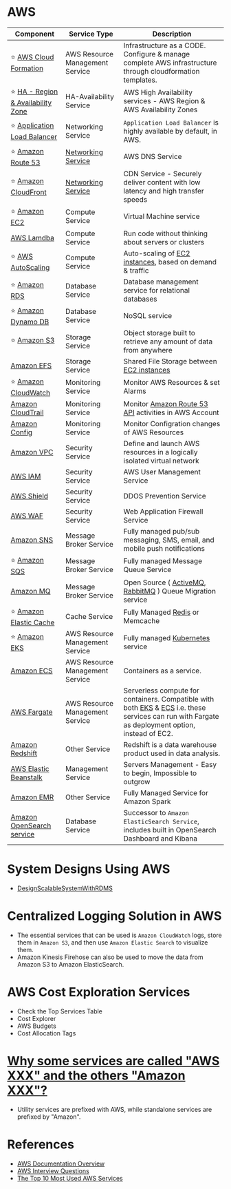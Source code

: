 
# AWS

Component| Service Type                             | Description                                                                                                                                                          |
-----------|------------------------------------------|----------------------------------------------------------------------------------------------------------------------------------------------------------------------|
:star: [AWS Cloud Formation](AWSResourceMgmtServices/CloudFormation/CloudFormation.md) | AWS Resource Management Service          | Infrastructure as a CODE. Configure & manage complete AWS infrastructure through cloudformation templates.                                                           |
:star: [HA - Region & Availability Zone](HA-Region-AZ.md)| HA-Availability Service                  | AWS High Availability services - AWS Region & AWS Availability Zones                                                                                                 |
:star: [Application Load Balancer](https://docs.aws.amazon.com/elasticloadbalancing/latest/application/introduction.html)| Networking Service                       | `Application Load Balancer` is highly available by default, in AWS.                                                                                                  |
:star: [Amazon Route 53](NetworkingServices/AmazonRoute53.md)| [Networking Service](NetworkingServices) | AWS DNS Service                                                                                                                                                      |
:star: [Amazon CloudFront](NetworkingServices/CloudFront.md) | [Networking Service](NetworkingServices)                       | CDN Service - Securely deliver content with low latency and high transfer speeds                                                                                     |
:star: [Amazon EC2](ComputeServices/EC2.md) | Compute Service                          | Virtual Machine service                                                                                                                                              |
[AWS Lamdba](ComputeServices/AWSLambda.md) | Compute Service                          | Run code without thinking about servers or clusters                                                                                                                  |
:star: [AWS AutoScaling](AWSResourceMgmtServices/AutoScaling.md) | Compute Service                          | Auto-scaling of [EC2 instances](ComputeServices/EC2.md), based on demand & traffic                                                                                   |
:star: [Amazon RDS](DatabaseServices/RDS.md) | Database Service                         | Database management service for relational databases                                                                                                                 |
:star: [Amazon Dynamo DB](DatabaseServices/DynamoDB.md) | Database Service                         | NoSQL service                                                                                                                                                        |
:star: [Amazon S3](StorageServices/AmazonS3.md) | Storage Service                          | Object storage built to retrieve any amount of data from anywhere                                                                                                    |
[Amazon EFS](StorageServices/AmazonEFS.md) | Storage Service                          | Shared File Storage between [EC2 instances](ComputeServices/EC2.md)                                                                                                                            |
:star: [Amazon CloudWatch](MonitoringServices/CloudWatch.md) | Monitoring Service                       | Monitor AWS Resources & set Alarms                                                                                                                                   |
[Amazon CloudTrail](MonitoringServices/CloudTrail.md) | Monitoring Service                       | Monitor [Amazon Route 53 API](NetworkingServices/AmazonRoute53.md) activities in AWS Account                                                                         |
[Amazon Config](MonitoringServices/Config.md) | Monitoring Service                       | Monitor Configration changes of AWS Resources                                                                                                                        |
[Amazon VPC](SecurityServices/VPC.md) | Security Service                         | Define and launch AWS resources in a logically isolated virtual network                                                                                              |
[AWS IAM](SecurityServices/IAM.md) | Security Service                         | AWS User Management Service                                                                                                                                          |
[AWS Shield](SecurityServices/Shield.md) | Security Service                         | DDOS Prevention Service                                                                                                                                              |
[AWS WAF](SecurityServices/WAF.md) | Security Service                         | Web Application Firewall Service                                                                                                                                     |
[Amazon SNS](MessageBrokerServices/AmazonSNS.md) | Message Broker Service                   | Fully managed pub/sub messaging, SMS, email, and mobile push notifications                                                                                           |
:star: [Amazon SQS](MessageBrokerServices/AmazonSQS.md) | Message Broker Service                   | Fully managed Message Queue Service                                                                                                                                  |
[Amazon MQ](MessageBrokerServices/AmazonMQ.md) | Message Broker Service                   | Open Source ( [ActiveMQ](../MessageBrokers/ActiveMQ.md), [RabbitMQ](../MessageBrokers/RabbitMQ.md) ) Queue Migration service                                         |
:star: [Amazon Elastic Cache](https://aws.amazon.com/elasticache/) | Cache Service                            | Fully Managed [Redis](../Redis/ReadMe.md) or Memcache                                                                                                                |
:star: [Amazon EKS](AWSResourceMgmtServices/EKS.md) | AWS Resource Management Service          | Fully managed [Kubernetes](../DevOps/Kubernates.md) service                                                                                                          |
[Amazon ECS](AWSResourceMgmtServices/ECS.md) | AWS Resource Management Service          | Containers as a service.                                                                                                                                             |
[AWS Fargate ](AWSResourceMgmtServices/Fargate.md) | AWS Resource Management Service          | Serverless compute for containers. Compatible with both [EKS](EKS.md) & [ECS](ECS.md) i.e. these services can run with Fargate as deployment option, instead of EC2. |
[Amazon Redshift](https://aws.amazon.com/redshift/) | Other Service                            | Redshift is a data warehouse product used in data analysis.                                                                                                          |
[AWS Elastic Beanstalk](https://aws.amazon.com/elasticbeanstalk/) | Management Service                       | Servers Management - Easy to begin, Impossible to outgrow                                                                                                            |
[Amazon EMR](ComputeServices/AmazonEMR.md) | Other Service                            | Fully Managed Service for Amazon Spark                                                                                                                               |
[Amazon OpenSearch service](https://aws.amazon.com/opensearch-service/) | Database Service                         | Successor to `Amazon ElasticSearch Service`, includes built in OpenSearch Dashboard and Kibana                                                                       |

# System Designs Using AWS
- [DesignScalableSystemWithRDMS](../../DesignScalableSystemWithRDMS)

# Centralized Logging Solution in AWS
- The essential services that can be used is `Amazon CloudWatch` logs, store them in `Amazon S3`, and then use `Amazon Elastic Search` to visualize them. 
- Amazon Kinesis Firehose can also be used to move the data from Amazon S3 to Amazon ElasticSearch.

# AWS Cost Exploration Services
- Check the Top Services Table
- Cost Explorer
- AWS Budgets
- Cost Allocation Tags

# [Why some services are called "AWS XXX" and the others "Amazon XXX"?](https://stackoverflow.com/questions/33125790/why-some-services-are-called-aws-xxx-and-the-others-amazon-xxx)
- Utility services are prefixed with AWS, while standalone services are prefixed by "Amazon".

# References
- [AWS Documentation Overview](https://aws.amazon.com/documentation-overview/)
- [AWS Interview Questions](https://www.simplilearn.com/tutorials/aws-tutorial/aws-interview-questions)
- [The Top 10 Most Used AWS Services](https://insider.ssi-net.com/insights/the-top-10-most-used-aws-services)